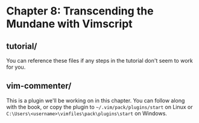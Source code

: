 # Chapter 8: Transcending the Mundane with Vimscript

## tutorial/

You can reference these files if any steps in the tutorial don't seem to work
for you.

## vim-commenter/

This is a plugin we'll be working on in this chapter. You can follow along with
the book, or copy the plugin to `~/.vim/pack/plugins/start` on Linux or
`C:\Users\<username>\vimfiles\pack\plugins\start` on Windows.
